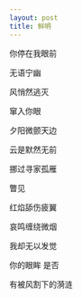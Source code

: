 ```yaml
---
layout: post
title: 鲜明
---
```


你停在我眼前

无语宁幽

风悄然逃灭

窜入你眼

夕阳微颤天边

云是默然无前

挪过寻家孤雁
 

瞥见

红焰舔伤疲翼

哀鸣缠绕微烟

我却无以发觉

你的眼眸 是否

有被风割下的漪涟